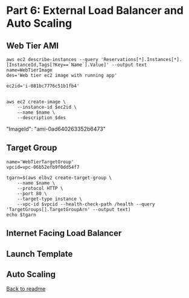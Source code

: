 # Part 6: External Load Balancer and Auto Scaling


## Web Tier AMI

```
aws ec2 describe-instances --query 'Reservations[*].Instances[*].[InstanceId,Tags[?Key==`Name`].Value]' --output text
name=WebTierImage
des='Web tier ec2 image with running app'

```
```
ec2id='i-081bc7776c51b1fb4'
```
```

aws ec2 create-image \
    --instance-id $ec2id \
    --name $name \
    --description $des
```

 "ImageId": "ami-0ad640263352b6473"


## Target Group

```
name='WebTierTargetGroup'
vpcid=vpc-06b52efb9f0dd54f7
```

```
tgarn=$(aws elbv2 create-target-group \
    --name $name \
    --protocol HTTP \
    --port 80 \
    --target-type instance \
    --vpc-id $vpcid --health-check-path /health --query 'TargetGroups[].TargetGroupArn' --output text)
echo $tgarn
```
## Internet Facing Load Balancer 
## Launch Template
## Auto Scaling


[Back to readme](readme.md)
